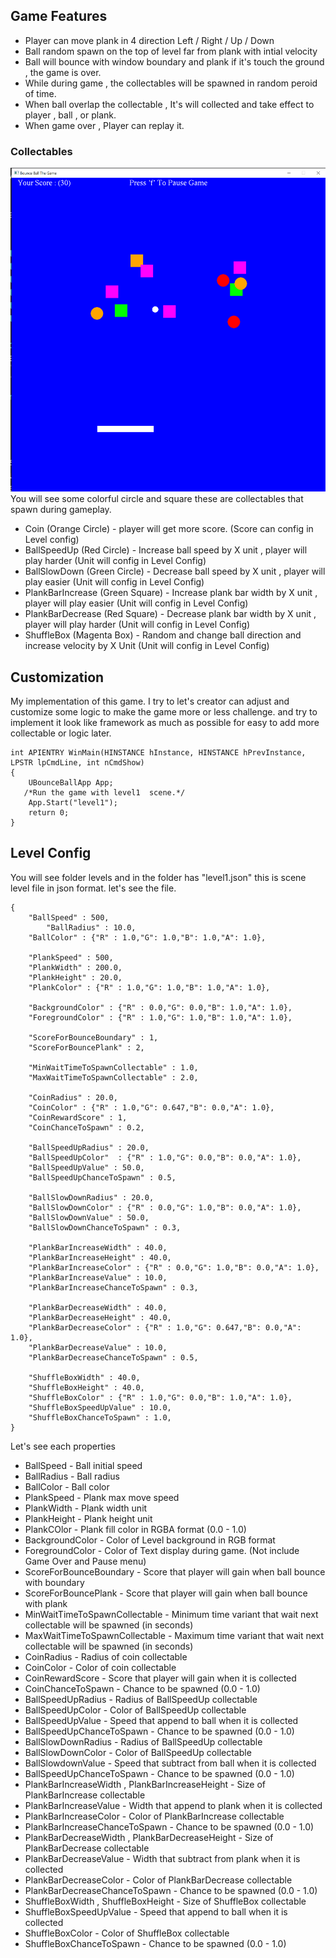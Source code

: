 ## Game Features
  + Player can move plank in 4 direction  Left / Right / Up / Down
  + Ball random spawn on the top of level far from plank with intial velocity
  + Ball will bounce with window boundary and plank if it's touch the ground , the game is over.
  + While during game , the collectables will be spawned in random peroid of time.
  + When ball overlap the collectable , It's will collected and take effect to player , ball , or plank.
  + When game over , Player can replay it.
    
### Collectables 
![plot](https://github.com/sukrit1234/OpenGL_PongGame/blob/main/BounceBall_ScreenShot.png)
You will see some colorful circle and square these are collectables that spawn during gameplay.
  + Coin (Orange Circle) - player will get more score. (Score can config in Level config)
  + BallSpeedUp (Red Circle) - Increase ball speed by X unit , player will play harder (Unit will config in Level Config)
  + BallSlowDown (Green Circle) - Decrease ball speed by X unit , player will play easier (Unit will config in Level Config)
  + PlankBarIncrease (Green Square) - Increase plank bar width by X unit , player will play easier (Unit will config in Level Config)
  + PlankBarDecrease  (Red Square) - Decrease plank bar width by X unit , player will play harder (Unit will config in Level Config)
  + ShuffleBox (Magenta Box)  - Random and change ball direction and increase velocity by X Unit (Unit will config in Level Config)

## Customization
My implementation of this game. I try to let's creator can adjust and customize some logic to make the game more or less challenge.
and try to implement it look like framework as much as possible for easy to add more collectable or logic later.
```
int APIENTRY WinMain(HINSTANCE hInstance, HINSTANCE hPrevInstance, LPSTR lpCmdLine, int nCmdShow)
{
	UBounceBallApp App;
   /*Run the game with level1  scene.*/
	App.Start("level1");
	return 0;
}
```
## Level Config
You will see folder levels and in the folder has "level1.json" this is scene level file in json format. let's see the file.
```
{
	"BallSpeed" : 500,
        "BallRadius" : 10.0,
	"BallColor" : {"R" : 1.0,"G": 1.0,"B": 1.0,"A": 1.0},

	"PlankSpeed" : 500,
	"PlankWidth" : 200.0,
	"PlankHeight" : 20.0,
	"PlankColor" : {"R" : 1.0,"G": 1.0,"B": 1.0,"A": 1.0},
	
	"BackgroundColor" : {"R" : 0.0,"G": 0.0,"B": 1.0,"A": 1.0},
	"ForegroundColor" : {"R" : 1.0,"G": 1.0,"B": 1.0,"A": 1.0},

	"ScoreForBounceBoundary" : 1,
	"ScoreForBouncePlank" : 2,
	
	"MinWaitTimeToSpawnCollectable" : 1.0,
	"MaxWaitTimeToSpawnCollectable" : 2.0,

	"CoinRadius" : 20.0,
	"CoinColor" : {"R" : 1.0,"G": 0.647,"B": 0.0,"A": 1.0},
	"CoinRewardScore" : 1,
	"CoinChanceToSpawn" : 0.2,

	"BallSpeedUpRadius" : 20.0,
	"BallSpeedUpColor"  : {"R" : 1.0,"G": 0.0,"B": 0.0,"A": 1.0},
	"BallSpeedUpValue" : 50.0,
	"BallSpeedUpChanceToSpawn" : 0.5,

	"BallSlowDownRadius" : 20.0,
	"BallSlowDownColor" : {"R" : 0.0,"G": 1.0,"B": 0.0,"A": 1.0},
	"BallSlowDownValue" : 50.0,
	"BallSlowDownChanceToSpawn" : 0.3,

	"PlankBarIncreaseWidth" : 40.0,
	"PlankBarIncreaseHeight" : 40.0,
	"PlankBarIncreaseColor" : {"R" : 0.0,"G": 1.0,"B": 0.0,"A": 1.0},
	"PlankBarIncreaseValue" : 10.0,
	"PlankBarIncreaseChanceToSpawn" : 0.3,

	"PlankBarDecreaseWidth" : 40.0,
	"PlankBarDecreaseHeight" : 40.0,
	"PlankBarDecreaseColor" : {"R" : 1.0,"G": 0.647,"B": 0.0,"A": 1.0},
	"PlankBarDecreaseValue" : 10.0,
	"PlankBarDecreaseChanceToSpawn" : 0.5,

	"ShuffleBoxWidth" : 40.0,
	"ShuffleBoxHeight" : 40.0,
	"ShuffleBoxColor" : {"R" : 1.0,"G": 0.0,"B": 1.0,"A": 1.0},
	"ShuffleBoxSpeedUpValue" : 10.0,
	"ShuffleBoxChanceToSpawn" : 1.0,
}
```
Let's see each properties
  + BallSpeed - Ball initial speed
  + BallRadius - Ball radius
  + BallColor - Ball color
  + PlankSpeed - Plank max move speed
  + PlankWidth - Plank width unit
  + PlankHeight - Plank height unit
  + PlankCOlor - Plank fill color in RGBA format (0.0 - 1.0)
  + BackgroundColor - Color of Level background in RGB format
  + ForegroundColor - Color of Text display during game. (Not include Game Over and Pause menu)
  + ScoreForBounceBoundary - Score that player will gain when ball bounce with boundary
  + ScoreForBouncePlank    - Score that player will gain when ball bounce with plank
  + MinWaitTimeToSpawnCollectable - Minimum time variant that wait next collectable will be spawned (in seconds)
  + MaxWaitTimeToSpawnCollectable - Maximum time variant that wait next collectable will be spawned (in seconds)
  + CoinRadius - Radius of coin collectable
  + CoinColor - Color of coin collectable
  + CoinRewardScore - Score that player will gain when it is collected
  + CoinChanceToSpawn - Chance to be spawned (0.0 - 1.0)
  + BallSpeedUpRadius - Radius of BallSpeedUp collectable
  + BallSpeedUpColor - Color of BallSpeedUp collectable
  + BallSpeedUpValue - Speed that append to ball when it is collected
  + BallSpeedUpChanceToSpawn - Chance to be spawned (0.0 - 1.0)
  + BallSlowDownRadius - Radius of BallSpeedUp collectable
  + BallSlowDownColor - Color of BallSpeedUp collectable
  + BallSlowdownValue - Speed that subtract from ball when it is collected
  + BallSpeedUpChanceToSpawn - Chance to be spawned (0.0 - 1.0)
  + PlankBarIncreaseWidth , PlankBarIncreaseHeight - Size of PlankBarIncrease collectable
  + PlankBarIncreaseValue - Width that append to plank when it is collected
  + PlankBarIncreaseColor - Color of PlankBarIncrease collectable
  + PlankBarIncreaseChanceToSpawn - Chance to be spawned (0.0 - 1.0)
  + PlankBarDecreaseWidth , PlankBarDecreaseHeight - Size of PlankBarDecrease collectable
  + PlankBarDecreaseValue - Width that subtract from plank when it is collected
  + PlankBarDecreaseColor - Color of PlankBarDecrease collectable
  + PlankBarDecreaseChanceToSpawn - Chance to be spawned (0.0 - 1.0)
  + ShuffleBoxWidth , ShuffleBoxHeight - Size of ShuffleBox collectable
  + ShuffleBoxSpeedUpValue - Speed that append to ball when it is collected
  + ShuffleBoxColor - Color of ShuffleBox collectable
  + ShuffleBoxChanceToSpawn - Chance to be spawned (0.0 - 1.0)
